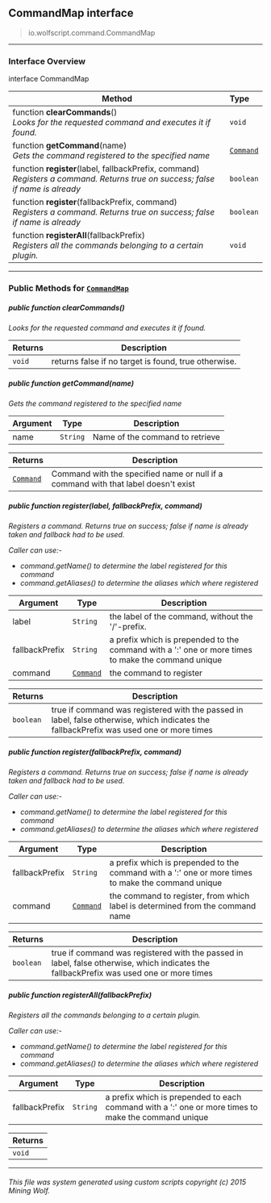 ## CommandMap __interface__

>io.wolfscript.command.CommandMap

---

### Interface Overview

interface CommandMap

Method | Type   
--- | :--- 
 function __clearCommands__() <br> _Looks for the requested command and executes it if found._ | `void`
 function __getCommand__(name) <br> _Gets the command registered to the specified name_ | [`Command`](Command.md)
 function __register__(label, fallbackPrefix, command) <br> _Registers a command. Returns true on success; false if name is already_ | `boolean`
 function __register__(fallbackPrefix, command) <br> _Registers a command. Returns true on success; false if name is already_ | `boolean`
 function __registerAll__(fallbackPrefix) <br> _Registers all the commands belonging to a certain plugin._ | `void`



---


### Public Methods for [`CommandMap`](CommandMap.md)

##### <a id='clearcommands'></a>public  function __clearCommands__()

_Looks for the requested command and executes it if found._

Returns | Description
--- | --- 
`void` | returns false if no target is found, true otherwise.


##### <a id='getcommand'></a>public  function __getCommand__(name)

_Gets the command registered to the specified name_

Argument | Type | Description  
--- | --- | --- 
name | `String` | Name of the command to retrieve

Returns | Description
--- | --- 
[`Command`](Command.md) | Command with the specified name or null if a command with that label doesn't exist


##### <a id='register'></a>public  function __register__(label, fallbackPrefix, command)

_Registers a command. Returns true on success; false if name is already taken and fallback had to be used. <p> Caller can use:- <ul> <li>command.getName() to determine the label registered for this command <li>command.getAliases() to determine the aliases which where registered </ul>_

Argument | Type | Description  
--- | --- | --- 
label | `String` | the label of the command, without the '/'-prefix.
fallbackPrefix | `String` | a prefix which is prepended to the command with a ':' one or more times to make the command unique
command | [`Command`](Command.md) | the command to register

Returns | Description
--- | --- 
`boolean` | true if command was registered with the passed in label, false otherwise, which indicates the fallbackPrefix was used one or more times


##### <a id='register'></a>public  function __register__(fallbackPrefix, command)

_Registers a command. Returns true on success; false if name is already taken and fallback had to be used. <p> Caller can use:- <ul> <li>command.getName() to determine the label registered for this command <li>command.getAliases() to determine the aliases which where registered </ul>_

Argument | Type | Description  
--- | --- | --- 
fallbackPrefix | `String` | a prefix which is prepended to the command with a ':' one or more times to make the command unique
command | [`Command`](Command.md) | the command to register, from which label is determined from the command name

Returns | Description
--- | --- 
`boolean` | true if command was registered with the passed in label, false otherwise, which indicates the fallbackPrefix was used one or more times


##### <a id='registerall'></a>public  function __registerAll__(fallbackPrefix)

_Registers all the commands belonging to a certain plugin. <p> Caller can use:- <ul> <li>command.getName() to determine the label registered for this command <li>command.getAliases() to determine the aliases which where registered </ul>_

Argument | Type | Description  
--- | --- | --- 
fallbackPrefix | `String` | a prefix which is prepended to each command with a ':' one or more times to make the command unique

Returns | 
--- | 
`void` |


---


###### This file was system generated using custom scripts copyright (c) 2015 Mining Wolf.
	

